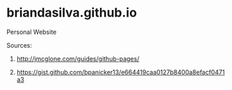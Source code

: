 # briandasilva.github.io
Personal Website

Sources:
 
1. http://jmcglone.com/guides/github-pages/

2. https://gist.github.com/bpanicker13/e664419caa0127b8400a8efacf0471a3
